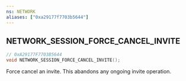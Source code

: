 ```yaml
---
ns: NETWORK
aliases: ["0xa29177f7703b5644"]
---
```

## NETWORK_SESSION_FORCE_CANCEL_INVITE

```c
// 0xA29177F7703B5644
void NETWORK_SESSION_FORCE_CANCEL_INVITE();
```

Force cancel an invite. This abandons any ongoing invite operation.

